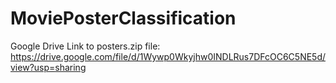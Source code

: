 # MoviePosterClassification
Google Drive Link to posters.zip file: https://drive.google.com/file/d/1Wywp0Wkyjhw0INDLRus7DFcOC6C5NE5d/view?usp=sharing
